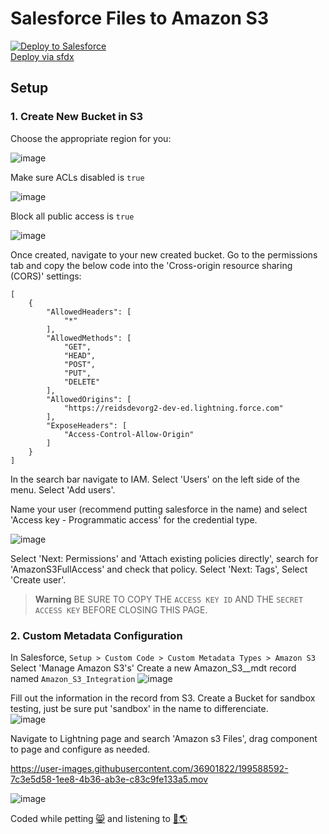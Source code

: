 # Salesforce Files to Amazon S3

<a href="https://githubsfdeploy.herokuapp.com?owner=effordDev&repo=sf-files-2-s3">
  <img alt="Deploy to Salesforce"
       src="https://raw.githubusercontent.com/afawcett/githubsfdeploy/master/deploy.png">
</a>

<br />

<a href="https://github.com/jsmithdev/sfdx-deploy-instructions">
  Deploy via sfdx
</a>

## Setup

### 1. Create New Bucket in S3
Choose the appropriate region for you:

![image](https://user-images.githubusercontent.com/36901822/199581016-b505e23a-d858-4678-8e28-934bd22806d9.png)

Make sure ACLs disabled is ```true```

![image](https://user-images.githubusercontent.com/36901822/199581234-4bbe0b03-d568-4e03-b027-4efc61a7663d.png)

Block all public access is ```true```

![image](https://user-images.githubusercontent.com/36901822/199581489-9a9a5545-ba5d-432c-ae27-a9d7361db2e9.png)

Once created, navigate to your new created bucket. Go to the permissions tab and copy the below code into the 'Cross-origin resource sharing (CORS)' settings:

```
[
    {
        "AllowedHeaders": [
            "*"
        ],
        "AllowedMethods": [
            "GET",
            "HEAD",
            "POST",
            "PUT",
            "DELETE"
        ],
        "AllowedOrigins": [
            "https://reidsdevorg2-dev-ed.lightning.force.com"
        ],
        "ExposeHeaders": [
            "Access-Control-Allow-Origin"
        ]
    }
]
```

In the search bar navigate to IAM. Select 'Users' on the left side of the menu. Select 'Add users'.

Name your user (recommend putting salesforce in the name) and select 'Access key - Programmatic access' for the credential type.

![image](https://user-images.githubusercontent.com/36901822/199584111-9fca6e9a-7d8f-4922-b681-6eb02701eef5.png)

Select 'Next: Permissions' and 'Attach existing policies directly', search for 'AmazonS3FullAccess' and check that policy. Select 'Next: Tags', Select 'Create user'.


> **Warning**
> BE SURE TO COPY THE ```ACCESS KEY ID``` AND THE ```SECRET ACCESS KEY``` BEFORE CLOSING THIS PAGE.


### 2. Custom Metadata Configuration
In Salesforce, ```Setup > Custom Code > Custom Metadata Types > Amazon S3```
Select 'Manage Amazon S3's' 
Create a new Amazon_S3__mdt record named ```Amazon_S3_Integration```
![image](https://user-images.githubusercontent.com/36901822/199586650-ff02ab50-8534-4f22-bd78-ee17c9282a11.png)

Fill out the information in the record from S3. Create a Bucket for sandbox testing, just be sure put 'sandbox' in the name to differenciate.  
![image](https://user-images.githubusercontent.com/36901822/199580647-24fc999c-3b41-4b9a-8bd6-80ae1a4904ca.png)

Navigate to Lightning page and search 'Amazon s3 Files', drag component to page and configure as needed.

https://user-images.githubusercontent.com/36901822/199588592-7c3e5d58-1ee8-4b36-ab3e-c83c9fe133a5.mov


![image](https://user-images.githubusercontent.com/36901822/199579670-c696e7d8-bcce-4d1c-a1f9-dea26e63733f.png)


Coded while petting  <a href="https://www.tokyotech.us/" target="_blank" rel="noreferrer">😸</a> and listening to <a href="https://www.youtube.com/watch?v=DqZhP-Vuxgs" target="_blank" rel="noreferrer">🧃🌎</a>
